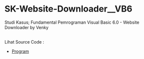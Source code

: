 # SK-Website-Downloader__VB6
Studi Kasus; Fundamental Pemrograman Visual Basic 6.0 - Website Downloader by Venky<br><br>

Lihat Source Code : <br>
- <a href="https://github.com/RizkyKhapidsyah/SK-Website-Downloader__VB6">Program</a>
